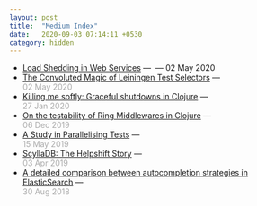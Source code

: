 ```yaml
---
layout: post
title:  "Medium Index"
date:   2020-09-03 07:14:11 +0530
category: hidden
---
```


<!-- BLOG-POST-LIST:START -->
- [Load Shedding in Web Services](https://medium.com/helpshift-engineering/load-shedding-in-web-services-9fa8cfa1ffe4?source=rss-c69a7b7ed0c5------2) — <span class="copy">&nbsp;—&nbsp;02 May 2020</span>
- [The Convoluted Magic of Leiningen Test Selectors](https://medium.com/helpshift-engineering/the-convoluted-magic-of-leiningen-test-selectors-2eb6c452dfcf?source=rss-c69a7b7ed0c5------2) — <div style='color:#aaa'>02 May 2020</div>
- [Killing me softly: Graceful shutdowns in Clojure](https://medium.com/helpshift-engineering/achieving-graceful-restarts-of-clojure-services-b3a3b9c1d60d?source=rss-c69a7b7ed0c5------2) — <div style='color:#aaa'>27 Jan 2020</div>
- [On the testability of Ring Middlewares in Clojure](https://medium.com/helpshift-engineering/on-the-testability-of-ring-middlewares-in-clojure-6795eae60f2a?source=rss-c69a7b7ed0c5------2) — <div style='color:#aaa'>06 Dec 2019</div>
- [A Study in Parallelising Tests](https://medium.com/helpshift-engineering/a-study-in-parallelising-tests-b5253817beae?source=rss-c69a7b7ed0c5------2) — <div style='color:#aaa'>15 May 2019</div>
- [ScyllaDB: The Helpshift Story](https://medium.com/helpshift-engineering/scylladb-the-helpshift-story-3d332bf80ce2?source=rss-c69a7b7ed0c5------2) — <div style='color:#aaa'>03 Apr 2019</div>
- [A detailed comparison between autocompletion strategies in ElasticSearch](https://medium.com/helpshift-engineering/a-detailed-comparison-between-autocompletion-strategies-in-elasticsearch-66cb9e9c62c4?source=rss-c69a7b7ed0c5------2) — <div style='color:#aaa'>30 Aug 2018</div>
<!-- BLOG-POST-LIST:END -->

